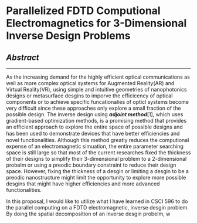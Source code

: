 # Parallelized FDTD Computional Electromagnetics for 3-Dimensional Inverse Design Problems

## _Abstract_
***
As the increasing demand for the highly efficient optical communications as well as more complex optical systems for Augmented Reality(AR) and Virtual Reality(VR), using simple and intuitive geometries of nanophotonics designs or metasurface desgins to imporve the efficicency of optical components or to achieve specific funcationalies of opticl systems become very difficult since these approaches only explore a small fraction of the possible design. The inverse design using **_adjoint method_**[1], which uses gradient-based optimization methods, is a promising method that provides an efficient approach to explore the entire space of possible designs and has been used to demonstrate devices that have better efﬁciencies and novel functionalities. Although this method greatly reduces the computional expense of an electromagnetic simuation, the entire parameter searching space is still large so that most of the current researches fixed the thickness of their designs to simplify their 3-dimensional problem to a 2-dimensional probelm or using a preodic boundary constraint to reduce their design space. However, fixing the thickness of a desgin or limiting a desgin to be a preodic nanostructure might limit the opportunity to explore more possible desgins that might have higher efficiencies and more advanced functionalities. 

In this proposal, I would like to utilize what I have learned in CSCI 596 to do the parallel computing on a FDTD electromagnetic, inverse desgin problem. By doing the spatial decomposition of an inverse desgin probelm, w
